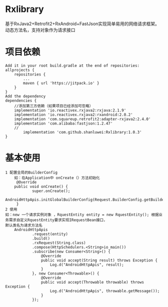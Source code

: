 # Rxlibrary
基于RxJava2+Retrofit2+RxAndroid+FastJson实现简单易用的网络请求框架。动态方法名，支持对象作为请求接口
# 项目依赖
	Add it in your root build.gradle at the end of repositories:
	allprojects {
		repositories {
			...
			maven { url 'https://jitpack.io' }
		}
	}
	Add the dependency
  	dependencies {
		//添加第三方依赖（如果项目已经添加可忽略）	
		implementation 'io.reactivex.rxjava2:rxjava:2.1.9'
		implementation 'io.reactivex.rxjava2:rxandroid:2.0.2'
		implementation 'com.squareup.retrofit2:adapter-rxjava2:2.4.0'
		implementation 'com.alibaba:fastjson:1.2.47'
		//
	        implementation 'com.github.shanluwei:Rxlibrary:1.0.3'
	}
# 基本使用
 	1 配置全局的BuilderConfig  
        如：在Application中 onCreate（）方法初始化
         @Override
        public void onCreate() {
                super.onCreate();
                AndroidHttpApis.initGlobalBuilderConfig(Request.BuilderConfig.getBuilderConfig());
         }
   	2 使用
	如：new 一个请求实例对象 ，RquestEntity entity = new RquestEntity(); 根据业务需求自定义RquestEntity要求实现IRequestBean接口，
	默认类名为请求方法名 
        AndroidHttpApis
                .request(entity)
                .build()
                .rxRequest(String.class)
                .compose(HttpSchedulers.<String>io_main())
                .subscribe(new Consumer<String>() {
                    @Override
                    public void accept(String result) throws Exception {
                        Log.d("AndroidHttpApis", result);
                    }
                }, new Consumer<Throwable>() {
                    @Override
                    public void accept(Throwable throwable) throws Exception {
                        Log.d("AndroidHttpApis", throwable.getMessage());
                    }
                });
  
  
